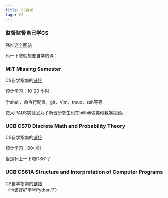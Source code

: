 ```yaml
---
title: CS自学
tags: CS
---
```


### 监督监督自己学CS

<!--more-->

强推[这个网站](https://pkuflyingpig.github.io/pku-cs-self-learning/)  

码一下寒假想要自学的课：  

### MIT Missing Semester  

CS自学指南的[链接](https://pkuflyingpig.github.io/pku-cs-self-learning/%E7%BC%96%E7%A8%8B%E5%85%A5%E9%97%A8/MIT-Missing-Semester/)

预计学习：10-20 小时

学shell，命令行配置，git，Vim，tmux，ssh等等

交大IPADS实验室为了新晋研究生也在bilibili做类似[教学视频](https://space.bilibili.com/1085720801?share_medium=iphone&share_plat=ios&share_session_id=4EA3D257-E629-465D-AACA-381CCD79D398&share_source=WEIXIN&share_tag=s_i&timestamp=1639468845&unique_k=wDuiRvP)。

### UCB CS70 Discrete Math and Probability Theory

CS自学指南的[链接](https://pkuflyingpig.github.io/pku-cs-self-learning/%E6%95%B0%E5%AD%A6%E8%BF%9B%E9%98%B6/CS70/)  

预计学习：60小时  

当是补上一下塔CS61了

### UCB CS61A Structure and Interpretation of Computer Programs

CS自学指南的[链接](https://pkuflyingpig.github.io/pku-cs-self-learning/%E7%BC%96%E7%A8%8B%E5%85%A5%E9%97%A8/CS61A/)  
（也该好好学学Python了）
